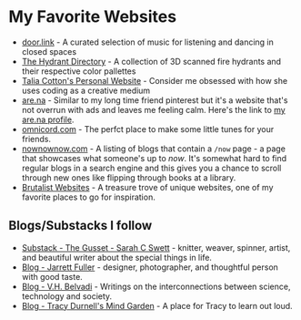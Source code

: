 # My Favorite Websites

- [door.link](https://www.door.link/) - A curated selection of music for listening and dancing in closed spaces
- [The Hydrant Directory](https://www.dayroselane.com/hydrants) - A collection of 3D scanned fire hydrants and their respective color pallettes
- [Talia Cotton's Personal Website](https://taliacotton.com/) - Consider me obsessed with how she uses coding as a creative medium
- [are.na](https://www.are.na/) - Similar to my long time friend pinterest but it's a website that's not overrun with ads and leaves me feeling calm. Here's the link to [my are.na profile](https://www.are.na/gisele-fox/channels).
- [omnicord.com](https://onlineomnichord.com/) - The perfct place to make some little tunes for your friends.
- [nownownow.com](https://nownownow.com/) - A listing of blogs that contain a `/now` page - a page that showcases what someone's up to *now*. It's somewhat hard to find regular blogs in a search engine and this gives you a chance to scroll through new ones like flipping through books at a library.
- [Brutalist Websites](https://brutalistwebsites.com/index_backup.html) - A treasure trove of unique websites, one of my favorite places to go for inspiration.

## Blogs/Substacks I follow
- [Substack - The Gusset - Sarah C Swett](https://sarahcswett.substack.com/) - knitter, weaver, spinner, artist, and beautiful writer about the special things in life.
- [Blog - Jarrett Fuller](https://www.jarrettfuller.blog/) - designer, photographer, and thoughtful person with good taste.
- [Blog - V.H. Belvadi](https://vhbelvadi.com/) - Writings on the interconnections between science, technology and society.
- [Blog - Tracy Durnell's Mind Garden](https://tracydurnell.com/) - A place for Tracy to learn out loud.